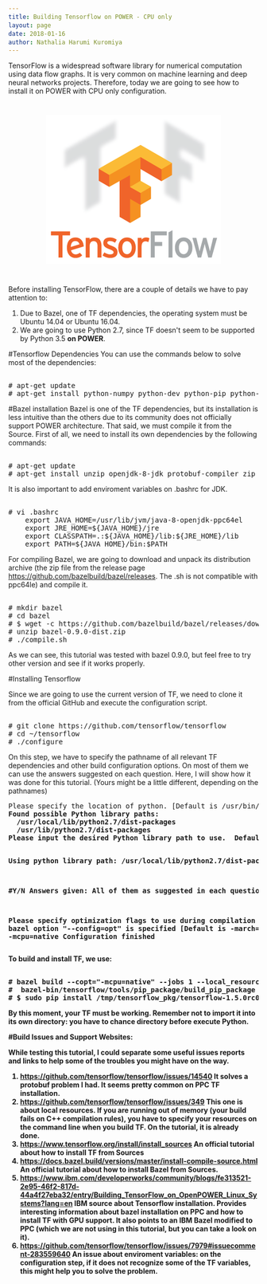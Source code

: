 ```yaml
---
title: Building Tensorflow on POWER - CPU only
layout: page
date: 2018-01-16
author: Nathalia Harumi Kuromiya
---
```


<style>
    [data-text] {
    }
    [data-text]::after {
      content: attr(data-text);
    }
</style>

TensorFlow is a widespread software library for numerical computation using data flow graphs. It is very common on machine learning and deep neural networks projects. Therefore, today we are going to see how to install it on POWER with CPU only configuration.  

<center><img src="./building-tensorflow-on-power-images/tf-logo.png" style="padding: 25px 0px"/></center>

Before installing TensorFlow, there are a couple of details we have to pay attention to:
1. Due to Bazel, one of TF dependencies, the operating system must be Ubuntu 14.04 or Ubuntu 16.04.
2. We are going to use Python 2.7, since TF doesn't seem to be supported by Python 3.5 <strong>on POWER</strong>.

#Tensorflow Dependencies
You can use the commands below to solve most of the dependencies:

<div class="codehilite"><pre><span></span>
<span data-text="# "></span>apt-get update
<span data-text="# "></span>apt-get install python-numpy python-dev python-pip python-wheel
</pre></div>

#Bazel installation
Bazel is one of the TF dependencies, but its installation is less intuitive than the others due to its community does not officially support POWER architecture. That said, we must compile it from the Source. First of all, we need to install its own dependencies by the following commands:

<div class="codehilite"><pre><span></span>
<span data-text="# "></span>apt-get update
<span data-text="# "></span>apt-get install unzip openjdk-8-jdk protobuf-compiler zip g++ zlib1g-dev
</pre></div>

It is also important to add enviroment variables on .bashrc for JDK.

<div class="codehilite"><pre><span></span>
<span data-text="# "></span>vi .bashrc
	export JAVA_HOME=/usr/lib/jvm/java-8-openjdk-ppc64el
	export JRE_HOME=${JAVA_HOME}/jre
	export CLASSPATH=.:${JAVA_HOME}/lib:${JRE_HOME}/lib
	export PATH=${JAVA_HOME}/bin:$PATH
</pre></div>

For compiling Bazel, we are going to download and unpack its distribution archive (the zip file from the release page https://github.com/bazelbuild/bazel/releases. The .sh is not compatible with ppc64le) and compile it.

<div class="codehilite"><pre><span></span>
<span data-text="# "></span>mkdir bazel
<span data-text="# "></span>cd bazel
<span data-text="# "></span>$ wget -c https://github.com/bazelbuild/bazel/releases/download/0.9.0/bazel-0.9.0-dist.zip #if you want to download other version of bazel, this link must be switched by the one you are intenting to use.
<span data-text="# "></span>unzip bazel-0.9.0-dist.zip
<span data-text="# "></span>./compile.sh
</pre></div>

As we can see, this tutorial was tested with bazel 0.9.0, but feel free to try other version and see if it works properly.

#Installing Tensorflow

Since we are going to use the current version of TF, we need to clone it from the official GitHub and execute the configuration script.

<div class="codehilite"><pre><span></span>
<span data-text="# "></span>git clone https://github.com/tensorflow/tensorflow
<span data-text="# "></span>cd ~/tensorflow
<span data-text="# "></span>./configure
</pre></div>

On this step, we have to specify the pathname of all relevant TF dependencies and other build configuration options. On most of them we can use the answers suggested on each question. Here, I will show how it was done for this tutorial. (Yours might be a little different, depending on the pathnames)

<div class="codehilite"><pre><span></span>Please specify the location of python. [Default is /usr/bin/python]: <strong>/usr/bin/python2.7<strong>
Found possible Python library paths:
  /usr/local/lib/python2.7/dist-packages
  /usr/lib/python2.7/dist-packages
Please input the desired Python library path to use.  Default is [/usr/lib/python2.7/dist-packages]:<strong> /usr/lib/python2.7/dist-packages </strong>

Using python library path: /usr/local/lib/python2.7/dist-packages

#Y/N Answers given: All of them as suggested in each question.

Please specify optimization flags to use during compilation when bazel option "--config=opt" is specified [Default is -march=native]: <strong>-mcpu=native</strong>
Configuration finished
</pre></div>

To build and install TF, we use:

<div class="codehilite"><pre><span></span>
<span data-text="# "></span>bazel build --copt="-mcpu=native" --jobs 1 --local_resources 2048,0.5,1.0 //tensorflow/tools/pip_package:build_pip_package
<span data-text="# "></span> bazel-bin/tensorflow/tools/pip_package/build_pip_package /tmp/tensorflow_pkg #creates the pip package
<span data-text="# "></span>$ sudo pip install /tmp/tensorflow_pkg/tensorflow-1.5.0rc0-cp27-cp27mu-linux_ppc64le.whl #installs the pip package. This name depends on your operating system, Python version and CPU only vs. GPU support. Therefore, check it out its name before this step.
</pre></div>

By this moment, your TF must be working. Remember not to import it into its own directory: you have to chance directory before execute Python.

#Build Issues and Support Websites:

While testing this tutorial, I could separate some useful issues reports and links to help some of the troubles you might have on the way.

1. https://github.com/tensorflow/tensorflow/issues/14540 It solves a protobuf problem I had. It seems pretty common on PPC TF installation.
2. https://github.com/tensorflow/tensorflow/issues/349 This one is about local resources. If you are running out of memory (your build fails on C++ compilation rules), you have to specify your resources on the command line when you build TF. On the tutorial, it is already done.
3. https://www.tensorflow.org/install/install_sources An official tutorial about how to install TF from Sources
4. https://docs.bazel.build/versions/master/install-compile-source.html An official tutorial about how to install Bazel from Sources.
5. https://www.ibm.com/developerworks/community/blogs/fe313521-2e95-46f2-817d-44a4f27eba32/entry/Building_TensorFlow_on_OpenPOWER_Linux_Systems?lang=en IBM source about Tensorflow installation. Provides interesting information about bazel installation on PPC and how to install TF with GPU support. It also points to an IBM Bazel modified to PPC (which we are not using in this tutorial, but you can take a look on it).
6. https://github.com/tensorflow/tensorflow/issues/7979#issuecomment-283559640 An issue about enviroment variables: on the configuration step, if it does not recognize some of the TF variables, this might help you to solve the problem.
